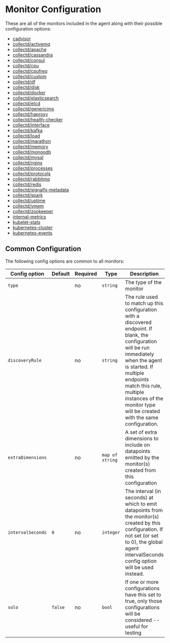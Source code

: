 <!--- GENERATED BY gomplate from scripts/docs/monitor-main.md.tmpl --->

# Monitor Configuration

These are all of the monitors included in the agent along with their possible
configuration options:

- [cadvisor](./monitors/cadvisor.md)
- [collectd/activemq](./monitors/collectd-activemq.md)
- [collectd/apache](./monitors/collectd-apache.md)
- [collectd/cassandra](./monitors/collectd-cassandra.md)
- [collectd/consul](./monitors/collectd-consul.md)
- [collectd/cpu](./monitors/collectd-cpu.md)
- [collectd/cpufreq](./monitors/collectd-cpufreq.md)
- [collectd/custom](./monitors/collectd-custom.md)
- [collectd/df](./monitors/collectd-df.md)
- [collectd/disk](./monitors/collectd-disk.md)
- [collectd/docker](./monitors/collectd-docker.md)
- [collectd/elasticsearch](./monitors/collectd-elasticsearch.md)
- [collectd/etcd](./monitors/collectd-etcd.md)
- [collectd/genericjmx](./monitors/collectd-genericjmx.md)
- [collectd/haproxy](./monitors/collectd-haproxy.md)
- [collectd/health-checker](./monitors/collectd-health-checker.md)
- [collectd/interface](./monitors/collectd-interface.md)
- [collectd/kafka](./monitors/collectd-kafka.md)
- [collectd/load](./monitors/collectd-load.md)
- [collectd/marathon](./monitors/collectd-marathon.md)
- [collectd/memory](./monitors/collectd-memory.md)
- [collectd/mongodb](./monitors/collectd-mongodb.md)
- [collectd/mysql](./monitors/collectd-mysql.md)
- [collectd/nginx](./monitors/collectd-nginx.md)
- [collectd/processes](./monitors/collectd-processes.md)
- [collectd/protocols](./monitors/collectd-protocols.md)
- [collectd/rabbitmq](./monitors/collectd-rabbitmq.md)
- [collectd/redis](./monitors/collectd-redis.md)
- [collectd/signalfx-metadata](./monitors/collectd-signalfx-metadata.md)
- [collectd/spark](./monitors/collectd-spark.md)
- [collectd/uptime](./monitors/collectd-uptime.md)
- [collectd/vmem](./monitors/collectd-vmem.md)
- [collectd/zookeeper](./monitors/collectd-zookeeper.md)
- [internal-metrics](./monitors/internal-metrics.md)
- [kubelet-stats](./monitors/kubelet-stats.md)
- [kubernetes-cluster](./monitors/kubernetes-cluster.md)
- [kubernetes-events](./monitors/kubernetes-events.md)


## Common Configuration

The following config options are common to all monitors:

| Config option | Default | Required | Type | Description |
| --- | --- | --- | --- | --- |
| `type` |  | no | `string` | The type of the monitor |
| `discoveryRule` |  | no | `string` | The rule used to match up this configuration with a discovered endpoint. If blank, the configuration will be run immediately when the agent is started.  If multiple endpoints match this rule, multiple instances of the monitor type will be created with the same configuration. |
| `extraDimensions` |  | no | `map of string` | A set of extra dimensions to include on datapoints emitted by the monitor(s) created from this configuration |
| `intervalSeconds` | `0` | no | `integer` | The interval (in seconds) at which to emit datapoints from the monitor(s) created by this configuration.  If not set (or set to 0), the global agent intervalSeconds config option will be used instead. |
| `solo` | `false` | no | `bool` | If one or more configurations have this set to true, only those configurations will be considered -- useful for testing |

